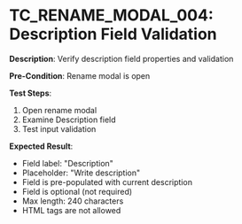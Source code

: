 # TC_RENAME_MODAL_004: Description Field Validation

**Description**: Verify description field properties and validation

**Pre-Condition**: Rename modal is open

**Test Steps**:
1. Open rename modal
2. Examine Description field
3. Test input validation

**Expected Result**:
- Field label: "Description"
- Placeholder: "Write description"
- Field is pre-populated with current description
- Field is optional (not required)
- Max length: 240 characters
- HTML tags are not allowed